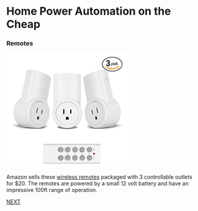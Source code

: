 # Home Power Automation on the Cheap
### Remotes
![Remotes](/docs/images/remotes.png)

Amazon sells these [wireless remotes](https://www.amazon.com/dp/B00DQ2KGNK/ref=sspa_dk_detail_0?psc=1&pd_rd_i=B00DQ2KGNK&pd_rd_w=0FHLA&pf_rd_p=45a72588-80f7-4414-9851-786f6c16d42b&pd_rd_wg=m0f2s&pf_rd_r=983MK7HQM0TPM59PQ3EE&pd_rd_r=35a1d7f1-dbbc-4e9c-bb1d-a22b63cb1e5c&spLa=ZW5jcnlwdGVkUXVhbGlmaWVyPUEyVDBUODhMSUJDSklVJmVuY3J5cHRlZElkPUEwOTUxNDQyM0I3S0dTWFZLNE1UTCZlbmNyeXB0ZWRBZElkPUExMDQyOTEwMUhUVU5aSDdHNks3TSZ3aWRnZXROYW1lPXNwX2RldGFpbCZhY3Rpb249Y2xpY2tSZWRpcmVjdCZkb05vdExvZ0NsaWNrPXRydWU=) packaged with 3 controllable outlets for $20. The remotes are powered by a small 12 volt battery and have an impressive 100ft range of operation.

[NEXT](/docs/usb_relay.md)
